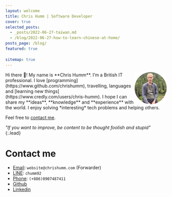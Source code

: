 ```yaml
---
layout: welcome
title: Chris Humm | Software Developer
cover: true
selected_posts:
  - _posts/2022-06-27-taiwan.md
  - /blog/2022-06-27-how-to-learn-chinese-at-home/
posts_page: /blog/
featured: true

sitemap: true
---
```



<img align="right" width="100" height="100" src="assets/img/resume_me.png" alt="Chris Humm Portrait">
Hi there 👋! My name is **Chris Humm**. I’m a British IT professional. 
I love [programming](https://www.github.com/chrishumm), travelling, languages and [learning new things](https://www.credly.com/users/chris-humm). I hope I can share my **ideas**, **knowledge** and **experience** with the world. I enjoy solving *interesting* tech problems and helping others. 

Feel free to [contact me](#contact-me).

*"If you want to improve, be content to be thought foolish and stupid"*
{:.lead}

# Contact me

* [Email](mailto:website@chrishumm.com): `website@chrishumm.com` (Forwarder)
* [LINE](https://line.me/R/ti/p/chumm92): `chumm92`
* [Phone](tel:866907487411): `(+886)0907487411`
* [Github](https://www.github.com/chrishumm)
* [Linkedin](https://www.linkedin.com/in/chrishumm)

<!--posts-->
